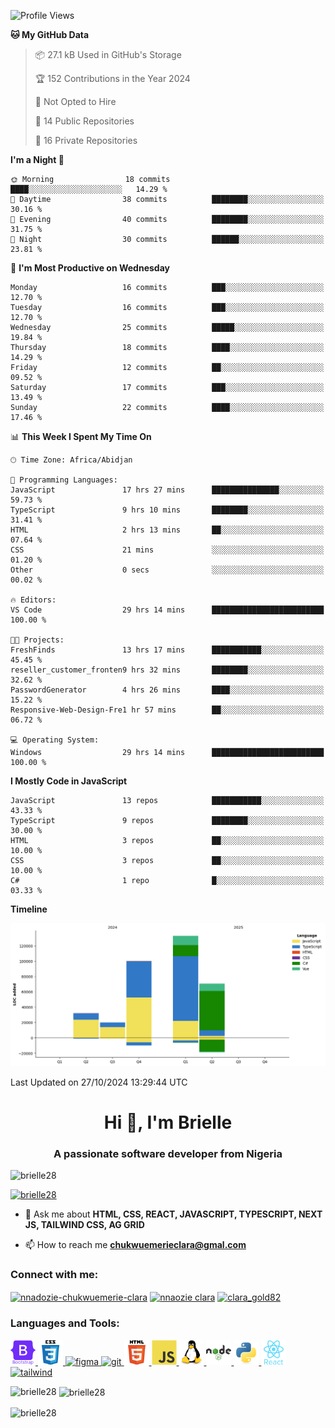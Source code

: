  <!--START_SECTION:waka-->
![Profile Views](http://img.shields.io/badge/Profile%20Views-50-blue)

**🐱 My GitHub Data** 

> 📦 27.1 kB Used in GitHub's Storage 
 > 
> 🏆 152 Contributions in the Year 2024
 > 
> 🚫 Not Opted to Hire
 > 
> 📜 14 Public Repositories 
 > 
> 🔑 16 Private Repositories 
 > 
**I'm a Night 🦉** 

```text
🌞 Morning                18 commits          ████░░░░░░░░░░░░░░░░░░░░░   14.29 % 
🌆 Daytime                38 commits          ████████░░░░░░░░░░░░░░░░░   30.16 % 
🌃 Evening                40 commits          ████████░░░░░░░░░░░░░░░░░   31.75 % 
🌙 Night                  30 commits          ██████░░░░░░░░░░░░░░░░░░░   23.81 % 
```
📅 **I'm Most Productive on Wednesday** 

```text
Monday                   16 commits          ███░░░░░░░░░░░░░░░░░░░░░░   12.70 % 
Tuesday                  16 commits          ███░░░░░░░░░░░░░░░░░░░░░░   12.70 % 
Wednesday                25 commits          █████░░░░░░░░░░░░░░░░░░░░   19.84 % 
Thursday                 18 commits          ████░░░░░░░░░░░░░░░░░░░░░   14.29 % 
Friday                   12 commits          ██░░░░░░░░░░░░░░░░░░░░░░░   09.52 % 
Saturday                 17 commits          ███░░░░░░░░░░░░░░░░░░░░░░   13.49 % 
Sunday                   22 commits          ████░░░░░░░░░░░░░░░░░░░░░   17.46 % 
```


📊 **This Week I Spent My Time On** 

```text
🕑︎ Time Zone: Africa/Abidjan

💬 Programming Languages: 
JavaScript               17 hrs 27 mins      ███████████████░░░░░░░░░░   59.73 % 
TypeScript               9 hrs 10 mins       ████████░░░░░░░░░░░░░░░░░   31.41 % 
HTML                     2 hrs 13 mins       ██░░░░░░░░░░░░░░░░░░░░░░░   07.64 % 
CSS                      21 mins             ░░░░░░░░░░░░░░░░░░░░░░░░░   01.20 % 
Other                    0 secs              ░░░░░░░░░░░░░░░░░░░░░░░░░   00.02 % 

🔥 Editors: 
VS Code                  29 hrs 14 mins      █████████████████████████   100.00 % 

🐱‍💻 Projects: 
FreshFinds               13 hrs 17 mins      ███████████░░░░░░░░░░░░░░   45.45 % 
reseller_customer_fronten9 hrs 32 mins       ████████░░░░░░░░░░░░░░░░░   32.62 % 
PasswordGenerator        4 hrs 26 mins       ████░░░░░░░░░░░░░░░░░░░░░   15.22 % 
Responsive-Web-Design-Fre1 hr 57 mins        ██░░░░░░░░░░░░░░░░░░░░░░░   06.72 % 

💻 Operating System: 
Windows                  29 hrs 14 mins      █████████████████████████   100.00 % 
```

**I Mostly Code in JavaScript** 

```text
JavaScript               13 repos            ███████████░░░░░░░░░░░░░░   43.33 % 
TypeScript               9 repos             ████████░░░░░░░░░░░░░░░░░   30.00 % 
HTML                     3 repos             ██░░░░░░░░░░░░░░░░░░░░░░░   10.00 % 
CSS                      3 repos             ██░░░░░░░░░░░░░░░░░░░░░░░   10.00 % 
C#                       1 repo              █░░░░░░░░░░░░░░░░░░░░░░░░   03.33 % 
```



**Timeline**

![Lines of Code chart](https://raw.githubusercontent.com/Brielle28/Brielle28/main/assets/bar_graph.png)


 Last Updated on 27/10/2024 13:29:44 UTC
<!--END_SECTION:waka-->
<h1 align="center">Hi 👋, I'm Brielle</h1>
<h3 align="center">A passionate software developer from Nigeria</h3>

<p align="left"> <img src="https://komarev.com/ghpvc/?username=brielle28&label=Profile%20views&color=0e75b6&style=flat" alt="brielle28" /> </p>

<p align="left"> <a href="https://github.com/ryo-ma/github-profile-trophy"><img src="https://github-profile-trophy.vercel.app/?username=brielle28" alt="brielle28" /></a> </p>

- 💬 Ask me about **HTML, CSS, REACT, JAVASCRIPT, TYPESCRIPT, NEXT JS, TAILWIND CSS, AG GRID**

- 📫 How to reach me **chukwuemerieclara@gmal.com**

<h3 align="left">Connect with me:</h3>
<p align="left">
<a href="https://linkedin.com/in/nnadozie-chukwuemerie-clara" target="blank"><img align="center" src="https://raw.githubusercontent.com/rahuldkjain/github-profile-readme-generator/master/src/images/icons/Social/linked-in-alt.svg" alt="nnadozie-chukwuemerie-clara" height="30" width="40" /></a>
<a href="https://fb.com/nnaozie clara" target="blank"><img align="center" src="https://raw.githubusercontent.com/rahuldkjain/github-profile-readme-generator/master/src/images/icons/Social/facebook.svg" alt="nnaozie clara" height="30" width="40" /></a>
<a href="https://instagram.com/clara_gold82" target="blank"><img align="center" src="https://raw.githubusercontent.com/rahuldkjain/github-profile-readme-generator/master/src/images/icons/Social/instagram.svg" alt="clara_gold82" height="30" width="40" /></a>
</p>

<h3 align="left">Languages and Tools:</h3>
<p align="left"> <a href="https://getbootstrap.com" target="_blank" rel="noreferrer"> <img src="https://raw.githubusercontent.com/devicons/devicon/master/icons/bootstrap/bootstrap-plain-wordmark.svg" alt="bootstrap" width="40" height="40"/> </a> <a href="https://www.w3schools.com/css/" target="_blank" rel="noreferrer"> <img src="https://raw.githubusercontent.com/devicons/devicon/master/icons/css3/css3-original-wordmark.svg" alt="css3" width="40" height="40"/> </a> <a href="https://www.figma.com/" target="_blank" rel="noreferrer"> <img src="https://www.vectorlogo.zone/logos/figma/figma-icon.svg" alt="figma" width="40" height="40"/> </a> <a href="https://git-scm.com/" target="_blank" rel="noreferrer"> <img src="https://www.vectorlogo.zone/logos/git-scm/git-scm-icon.svg" alt="git" width="40" height="40"/> </a> <a href="https://www.w3.org/html/" target="_blank" rel="noreferrer"> <img src="https://raw.githubusercontent.com/devicons/devicon/master/icons/html5/html5-original-wordmark.svg" alt="html5" width="40" height="40"/> </a> <a href="https://developer.mozilla.org/en-US/docs/Web/JavaScript" target="_blank" rel="noreferrer"> <img src="https://raw.githubusercontent.com/devicons/devicon/master/icons/javascript/javascript-original.svg" alt="javascript" width="40" height="40"/> </a> <a href="https://www.linux.org/" target="_blank" rel="noreferrer"> <img src="https://raw.githubusercontent.com/devicons/devicon/master/icons/linux/linux-original.svg" alt="linux" width="40" height="40"/> </a> <a href="https://nodejs.org" target="_blank" rel="noreferrer"> <img src="https://raw.githubusercontent.com/devicons/devicon/master/icons/nodejs/nodejs-original-wordmark.svg" alt="nodejs" width="40" height="40"/> </a> <a href="https://www.python.org" target="_blank" rel="noreferrer"> <img src="https://raw.githubusercontent.com/devicons/devicon/master/icons/python/python-original.svg" alt="python" width="40" height="40"/> </a> <a href="https://reactjs.org/" target="_blank" rel="noreferrer"> <img src="https://raw.githubusercontent.com/devicons/devicon/master/icons/react/react-original-wordmark.svg" alt="react" width="40" height="40"/> </a> <a href="https://tailwindcss.com/" target="_blank" rel="noreferrer"> <img src="https://www.vectorlogo.zone/logos/tailwindcss/tailwindcss-icon.svg" alt="tailwind" width="40" height="40"/> </a> </p>

<p><img align="left" src="https://github-readme-stats.vercel.app/api/top-langs?username=brielle28&show_icons=true&locale=en&layout=compact" alt="brielle28" /></p>

<p>&nbsp;<img align="center" src="https://github-readme-stats.vercel.app/api?username=brielle28&show_icons=true&locale=en" alt="brielle28" /></p>

<p><img align="center" src="https://github-readme-streak-stats.herokuapp.com/?user=brielle28&" alt="brielle28" /></p>
